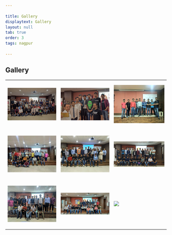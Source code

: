```yaml
---

title: Gallery
displaytext: Gallery
layout: null
tab: true
order: 3
tags: nagpur

---
```



## Gallery

<table cellpadding="15" cellspacing="0">
<tr>
<td height="150" width="250" >

<img src="assets/images/gallery/attendees_meet1.jpg" />

</td>

<td height="150" width="250" >

<img src="assets/images/gallery/attendees_meet1_2.jpg"/>

</td>
<td height="150" width="250" >

<img src="assets/images/gallery/attendees_meet2.jpg" />

</td>

<tr>

<td height="150" width="250" >

<img src="assets/images/gallery/attendees_meet2_2.jpg"/>

</td>

<td height="150" width="250" >

<img src="assets/images/gallery/attendees_meet3.jpg" />

</td>

<td height="150" width="250" >

<img src="assets/images/gallery/attendees_meet4.jpg"/>

</td>
</tr>

<tr>
<td height="150" width="250" >

<img src="assets/images/gallery/attendees_meet5.jpg" />

</td>

<td height="150" width="250" >

<img src="assets/images/gallery/attendees_meet6.jpg" />

</td>
<td height="150" width="250" >

<img src="assets/images/gallery/attendees_meet7.jpg"/>

</td>
</tr>

